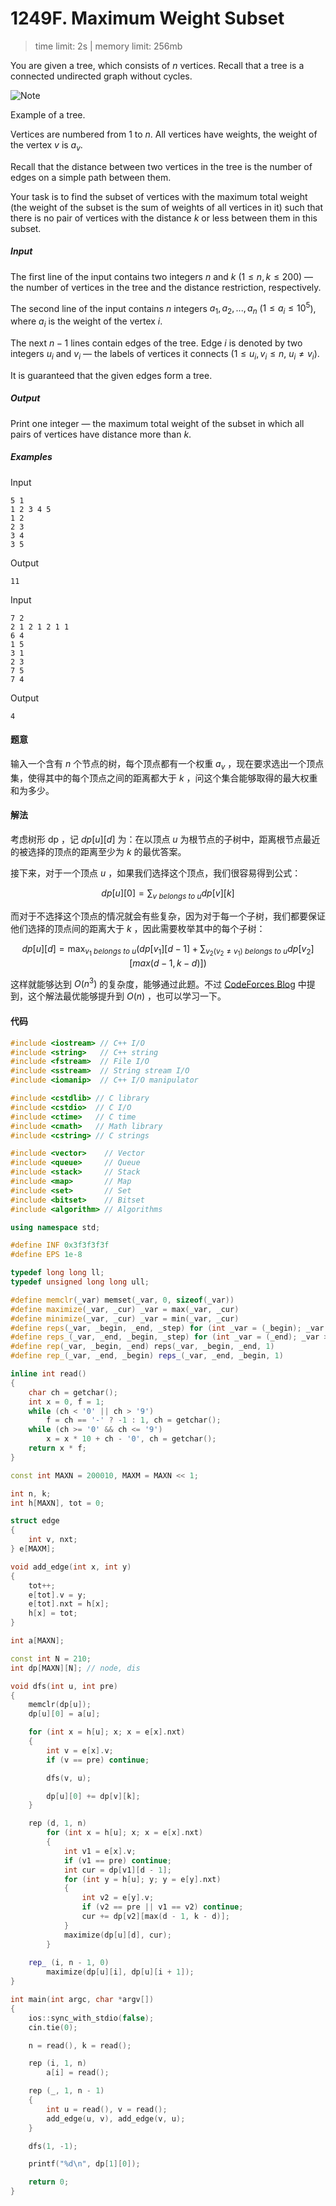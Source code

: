 # 1249F. Maximum Weight Subset

> time limit: 2s | memory limit: 256mb

You are given a tree, which consists of $n$ vertices. Recall that a tree is a connected undirected graph without cycles.

![Note](/assets/1249F.png)

Example of a tree.

Vertices are numbered from $1$ to $n$. All vertices have weights, the weight of the vertex $v$ is $a_v$.

Recall that the distance between two vertices in the tree is the number of edges on a simple path between them.

Your task is to find the subset of vertices with the maximum total weight (the weight of the subset is the sum of weights of all vertices in it) such that there is no pair of vertices with the distance $k$ or less between them in this subset.

##### Input

The first line of the input contains two integers $n$ and $k$ ($1 \leq n, k \leq 200$) — the number of vertices in the tree and the distance restriction, respectively.

The second line of the input contains $n$ integers $a_1, a_2, ..., a_n$ ($1 \leq a_i \leq 10^5$), where $a_i$ is the weight of the vertex $i$.

The next $n - 1$ lines contain edges of the tree. Edge $i$ is denoted by two integers $u_i$ and $v_i$ — the labels of vertices it connects ($1 \leq u_i, v_i \leq n$, $u_i \neq v_i$).

It is guaranteed that the given edges form a tree.

##### Output

Print one integer — the maximum total weight of the subset in which all pairs of vertices have distance more than $k$.

##### Examples

Input
```text
5 1
1 2 3 4 5
1 2
2 3
3 4
3 5
```
Output
```text
11
```

Input
```text
7 2
2 1 2 1 2 1 1
6 4
1 5
3 1
2 3
7 5
7 4
```

Output
```text
4
```

#### 题意

输入一个含有 $n$ 个节点的树，每个顶点都有一个权重 $a_v$ ，现在要求选出一个顶点集，使得其中的每个顶点之间的距离都大于 $k$ ，问这个集合能够取得的最大权重和为多少。

#### 解法

考虑树形 dp ，记 $dp[u][d]$ 为：在以顶点 $u$ 为根节点的子树中，距离根节点最近的被选择的顶点的距离至少为 $k$ 的最优答案。

接下来，对于一个顶点 $u$ ，如果我们选择这个顶点，我们很容易得到公式：

$$
dp[u][0] = \sum _{v\ belongs\ to \ u} dp[v][k]
$$

而对于不选择这个顶点的情况就会有些复杂，因为对于每一个子树，我们都要保证他们选择的顶点间的距离大于 $k$ ，因此需要枚举其中的每个子树：

$$
dp[u][d] = \max _{v_1\ belongs\ to \ u} (dp[v
_1][d - 1] + \sum _{v_2(v_2 \neq v_1)\ belongs\ to \ u } dp[v_2][max(d - 1, k - d)])
$$

这样就能够达到 $O(n^3)$ 的复杂度，能够通过此题。不过 [CodeForces Blog](https://codeforces.com/blog/entry/70822) 中提到，这个解法最优能够提升到 $O(n)$ ，也可以学习一下。

#### 代码

```cpp
#include <iostream> // C++ I/O
#include <string>   // C++ string
#include <fstream>  // File I/O
#include <sstream>  // String stream I/O
#include <iomanip>  // C++ I/O manipulator

#include <cstdlib> // C library
#include <cstdio>  // C I/O
#include <ctime>   // C time
#include <cmath>   // Math library
#include <cstring> // C strings

#include <vector>    // Vector
#include <queue>     // Queue
#include <stack>     // Stack
#include <map>       // Map
#include <set>       // Set
#include <bitset>    // Bitset
#include <algorithm> // Algorithms

using namespace std;

#define INF 0x3f3f3f3f
#define EPS 1e-8

typedef long long ll;
typedef unsigned long long ull;

#define memclr(_var) memset(_var, 0, sizeof(_var))
#define maximize(_var, _cur) _var = max(_var, _cur)
#define minimize(_var, _cur) _var = min(_var, _cur)
#define reps(_var, _begin, _end, _step) for (int _var = (_begin); _var <= (_end); _var += (_step))
#define reps_(_var, _end, _begin, _step) for (int _var = (_end); _var >= (_begin); _var -= (_step))
#define rep(_var, _begin, _end) reps(_var, _begin, _end, 1)
#define rep_(_var, _end, _begin) reps_(_var, _end, _begin, 1)

inline int read()
{
    char ch = getchar();
    int x = 0, f = 1;
    while (ch < '0' || ch > '9')
        f = ch == '-' ? -1 : 1, ch = getchar();
    while (ch >= '0' && ch <= '9')
        x = x * 10 + ch - '0', ch = getchar();
    return x * f;
}

const int MAXN = 200010, MAXM = MAXN << 1;

int n, k;
int h[MAXN], tot = 0;

struct edge
{
    int v, nxt;
} e[MAXM];

void add_edge(int x, int y)
{
    tot++;
    e[tot].v = y;
    e[tot].nxt = h[x];
    h[x] = tot;
}

int a[MAXN];

const int N = 210;
int dp[MAXN][N]; // node, dis

void dfs(int u, int pre)
{
    memclr(dp[u]);
    dp[u][0] = a[u];

    for (int x = h[u]; x; x = e[x].nxt)
    {
        int v = e[x].v;
        if (v == pre) continue;

        dfs(v, u);

        dp[u][0] += dp[v][k];
    }

    rep (d, 1, n)
        for (int x = h[u]; x; x = e[x].nxt)
        {
            int v1 = e[x].v;
            if (v1 == pre) continue;
            int cur = dp[v1][d - 1];
            for (int y = h[u]; y; y = e[y].nxt)
            {
                int v2 = e[y].v;
                if (v2 == pre || v1 == v2) continue;
                cur += dp[v2][max(d - 1, k - d)];
            }
            maximize(dp[u][d], cur);
        }
    
    rep_ (i, n - 1, 0)
        maximize(dp[u][i], dp[u][i + 1]);
}

int main(int argc, char *argv[])
{
    ios::sync_with_stdio(false);
    cin.tie(0);

    n = read(), k = read();

    rep (i, 1, n)
        a[i] = read();

    rep (_, 1, n - 1)
    {
        int u = read(), v = read();
        add_edge(u, v), add_edge(v, u);
    }

    dfs(1, -1);

    printf("%d\n", dp[1][0]);

    return 0;
}
```